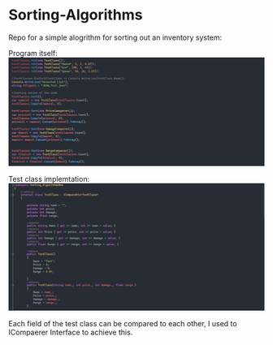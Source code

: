 # Sorting-Algorithms
Repo for a simple alogrithm for sorting out an inventory system:

Program itself:
![](https://github.com/NixxeN001/Sorting-Algorithms/blob/master/program_file.PNG)

Test class implemtation:
![](https://github.com/NixxeN001/Sorting-Algorithms/blob/master/TestClass.PNG)

Each field of the test class can be compared to each other, I used to ICompaerer Interface to achieve this.
